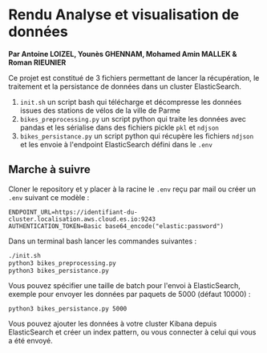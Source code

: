 # Rendu Analyse et visualisation de données
**Par Antoine LOIZEL, Younès GHENNAM, Mohamed Amin MALLEK & Roman RIEUNIER**

Ce projet est constitué de 3 fichiers permettant de lancer la récupération, le traitement et la persistance de données dans un cluster ElasticSearch.

1. `init.sh` un script bash qui télécharge et décompresse les données issues des stations de vélos de la ville de Parme
2. `bikes_preprocessing.py` un script python qui traite les données avec pandas et les sérialise dans des fichiers pickle `pkl` et `ndjson`
3. `bikes_persistance.py` un script python qui récupère les fichiers `ndjson` et les envoie à l'endpoint ElasticSearch défini dans le `.env`

## Marche à suivre
Cloner le repository et y placer à la racine le `.env` reçu par mail ou créer un `.env` suivant ce modèle :
```dotenv
ENDPOINT_URL=https://identifiant-du-cluster.localisation.aws.cloud.es.io:9243
AUTHENTICATION_TOKEN=Basic base64_encode("elastic:password")
```

Dans un terminal bash lancer les commandes suivantes :

```bash
./init.sh
python3 bikes_preprocessing.py
python3 bikes_persistance.py
```

Vous pouvez spécifier une taille de batch pour l'envoi à ElasticSearch, exemple pour envoyer les données par paquets de 5000 (défaut 10000) :

`python3 bikes_persistance.py 5000`

Vous pouvez ajouter les données à votre cluster Kibana depuis ElasticSearch et créer un index pattern, ou vous connecter à celui qui vous a été envoyé.
